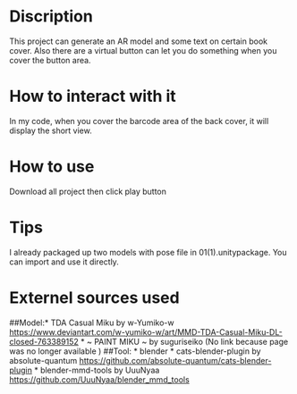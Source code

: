 # Discription
This project can generate an AR model and some text on certain book cover. Also there are a virtual button can let you do something when you cover the button area.

# How to interact with it

In my code, when you cover the barcode area of the back cover, it will display the short view.


# How to use
Download all project then click play button

# Tips
I already packaged up two models with pose file in 01(1).unitypackage. You can import and use it directly.


# Externel sources used
##Model:* TDA Casual Miku by w-Yumiko-w https://www.deviantart.com/w-yumiko-w/art/MMD-TDA-Casual-Miku-DL-closed-763389152
		* ~ PAINT MIKU ~ by suguriseiko (No link because page was no longer available )
##Tool: * blender
		* cats-blender-plugin by absolute-quantum https://github.com/absolute-quantum/cats-blender-plugin
		* blender-mmd-tools by UuuNyaa https://github.com/UuuNyaa/blender_mmd_tools
